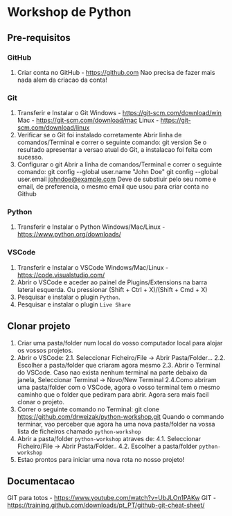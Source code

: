 # Workshop de Python

## Pre-requisitos
### GitHub
1. Criar conta no GitHub - https://github.com
	Nao precisa de fazer mais nada alem da criacao da conta!

### Git
1. Transferir e Instalar o Git
	Windows - https://git-scm.com/download/win
	Mac - https://git-scm.com/download/mac
	Linux - https://git-scm.com/download/linux
2. Verificar se o Git foi instalado corretamente
	Abrir linha de comandos/Terminal e correr o seguinte comando:
		git version
	Se o resultado apresentar a versao atual do Git, a instalacao foi feita com sucesso.
3. Configurar o git
	Abrir a linha de comandos/Terminal e correr o seguinte comando:
		git config --global user.name "John Doe"
		git config --global user.email johndoe@example.com
	Deve de substiuir pelo seu nome e email, de preferencia, o mesmo email que usou para criar conta no Github

### Python
1. Transferir e Instalar o Python
	Windows/Mac/Linux - https://www.python.org/downloads/

### VSCode
1. Transferir e Instalar o VSCode
	Windows/Mac/Linux - https://code.visualstudio.com/
3. Abrir o VSCode e aceder ao painel de Plugins/Extensions na barra lateral esquerda. Ou pressionar  (Shift + Ctrl + X)/(Shift + Cmd + X)
4. Pesquisar e instalar o plugin `Python`.
5. Pesquisar e instalar o plugin `Live Share`

## Clonar projeto
1. Criar uma pasta/folder num local do vosso computador local para alojar os vossos projetos.
2. Abrir o VSCode:
	2.1. Seleccionar Ficheiro/File -> Abrir Pasta/Folder...
	2.2. Escolher a pasta/folder que criaram agora mesmo
	2.3. Abrir o Terminal do VSCode. Caso nao exista nenhum terminal na parte debaixo da janela, Seleccionar Terminal -> Novo/New Terminal
	2.4.Como abriram uma pasta/folder com o VSCode, agora o vosso terminal tem o mesmo caminho que o folder que pediram para abrir. Agora sera mais facil clonar o projeto.
3. Correr o seguinte comando no Terminal:
		git clone https://github.com/drweizak/python-workshop.git
	Quando o commando terminar, vao perceber que agora ha uma nova pasta/folder na vossa lista de ficheiros chamado `python-workshop`
4.  Abrir a pasta/folder `python-workshop` atraves de:
	4.1. Seleccionar Ficheiro/File -> Abrir Pasta/Folder..
	4.2. Escolher a pasta/folder `python-workshop`
5. Estao prontos para iniciar uma nova rota no nosso projeto!

## Documentacao
GIT para totos - https://www.youtube.com/watch?v=UbJLOn1PAKw
GIT - https://training.github.com/downloads/pt_PT/github-git-cheat-sheet/
